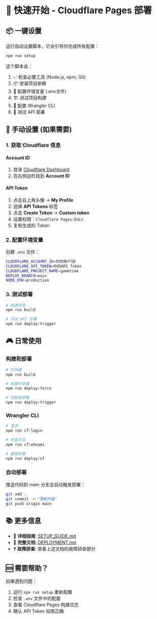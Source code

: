 # 🚀 快速开始 - Cloudflare Pages 部署

## 📦 一键设置

运行自动设置脚本，它会引导你完成所有配置：

```bash
npm run setup
```

这个脚本会：
1. ✅ 检查必要工具 (Node.js, npm, Git)
2. 📦 安装项目依赖
3. 🔧 配置环境变量 (.env文件)
4. 🏗️ 测试项目构建
5. 🔐 配置 Wrangler CLI
6. 🚀 测试 API 部署

## 🎯 手动设置 (如果需要)

### 1. 获取 Cloudflare 信息

#### Account ID
1. 登录 [Cloudflare Dashboard](https://dash.cloudflare.com)
2. 在右侧边栏找到 **Account ID**

#### API Token
1. 点击右上角头像 → **My Profile**
2. 选择 **API Tokens** 标签
3. 点击 **Create Token** → **Custom token**
4. 设置权限：`Cloudflare Pages:Edit`
5. 复制生成的 Token

### 2. 配置环境变量

创建 `.env` 文件：
```bash
CLOUDFLARE_ACCOUNT_ID=你的账户ID
CLOUDFLARE_API_TOKEN=你的API Token
CLOUDFLARE_PROJECT_NAME=gametime
DEPLOY_BRANCH=main
NODE_ENV=production
```

### 3. 测试部署

```bash
# 构建项目
npm run build

# 测试 API 部署
npm run deploy:trigger
```

## 🎮 日常使用

### 构建和部署
```bash
# 仅构建
npm run build

# 构建并部署
npm run deploy:force

# 仅触发部署
npm run deploy:trigger
```

### Wrangler CLI
```bash
# 登录
npm run cf:login

# 检查状态
npm run cf:whoami

# 直接部署
npm run deploy:cf
```

### 自动部署
推送代码到 main 分支会自动触发部署：
```bash
git add .
git commit -m "更新内容"
git push origin main
```

## 📚 更多信息

- 📖 **详细指南**: [SETUP_GUIDE.md](SETUP_GUIDE.md)
- 🔧 **完整文档**: [DEPLOYMENT.md](DEPLOYMENT.md)
- ❓ **故障排查**: 查看上述文档的故障排查部分

## 🆘 需要帮助？

如果遇到问题：
1. 运行 `npm run setup` 重新配置
2. 检查 `.env` 文件中的配置
3. 查看 Cloudflare Pages 构建日志
4. 确认 API Token 权限正确 